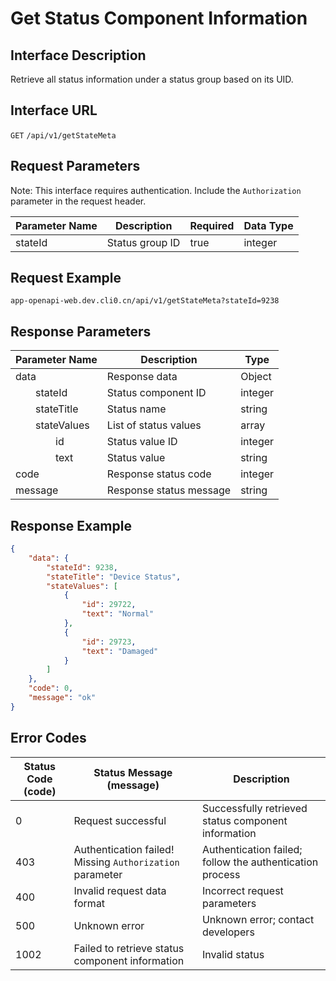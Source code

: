 # Get Status Component Information  

## Interface Description  
Retrieve all status information under a status group based on its UID.  

## Interface URL  
`GET` `/api/v1/getStateMeta`  

## Request Parameters  
Note: This interface requires authentication. Include the `Authorization` parameter in the request header.  

| Parameter Name | Description | Required | Data Type |  
| ------------- | ----------- | -------- | --------- |  
| stateId       | Status group ID | true     | integer   |  

## Request Example  
`app-openapi-web.dev.cli0.cn/api/v1/getStateMeta?stateId=9238`  

## Response Parameters  

| Parameter Name | Description | Type |  
| ------------- | ----------- | ---- |  
| data          | Response data | Object |  
| &emsp;&emsp;stateId | Status component ID | integer |  
| &emsp;&emsp;stateTitle | Status name | string |  
| &emsp;&emsp;stateValues | List of status values | array |  
| &emsp;&emsp;&emsp;&emsp;id | Status value ID | integer |  
| &emsp;&emsp;&emsp;&emsp;text | Status value | string |  
| code          | Response status code | integer |  
| message       | Response status message | string |  

## Response Example  
```json  
{  
    "data": {  
        "stateId": 9238,  
        "stateTitle": "Device Status",  
        "stateValues": [  
            {  
                "id": 29722,  
                "text": "Normal"  
            },  
            {  
                "id": 29723,  
                "text": "Damaged"  
            }  
        ]  
    },  
    "code": 0,  
    "message": "ok"  
}  
```  

## Error Codes  

| Status Code (code) | Status Message (message) | Description |  
| ------------------ | ------------------------ | ----------- |  
| 0                  | Request successful | Successfully retrieved status component information |  
| 403                | Authentication failed! Missing `Authorization` parameter | Authentication failed; follow the authentication process |  
| 400                | Invalid request data format | Incorrect request parameters |  
| 500                | Unknown error | Unknown error; contact developers |  
| 1002               | Failed to retrieve status component information | Invalid status |
